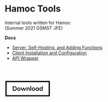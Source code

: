 <h1>Hamoc Tools</h1>

<p>
  Internal tools written for Hamoc<br>
  (Summer 2021 GSMST JFE)
  
  <br>
  
  <strong>Docs</strong>
  <ul>
    <li><a href="https://github.com/hershyz/hamoc-tools/blob/main/docs/server.md">Server, Self-Hosting, and Adding Functions</a></li>
    <li><a href="https://github.com/hershyz/hamoc-tools/blob/main/docs/client.md">Client Installation and Configuration</a></li>
    <li><a href="https://github.com/hershyz/hamoc-tools/blob/main/docs/api-wrapper.md">API Wrapper</a></li>
  </ul>
</p>

<br>
<br>

<a href="https://github.com/hershyz/hamoc-tools/releases/tag/release-v0.1"><img src="https://raw.githubusercontent.com/hershyz/hamoc-tools/main/button.png" width="145px"></a>

